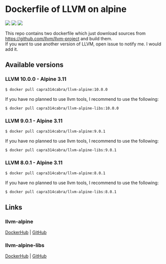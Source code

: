 # Dockerfile of LLVM on alpine

![](https://github.com/capra314cabra/docker-llvm-alpine/workflows/Deploy%20LLVM%208.0.1/badge.svg)
![](https://github.com/capra314cabra/docker-llvm-alpine/workflows/Deploy%20LLVM%209.0.1/badge.svg)
![](https://github.com/capra314cabra/docker-llvm-alpine/workflows/Deploy%20LLVM%2010.0.0/badge.svg)

This repo contains two dockerfile which just download sources from https://github.com/llvm/llvm-project and build them.  
If you want to use another version of LLVM, open issue to notify me. I would add it.

## Available versions

### LLVM 10.0.0 - Alpine 3.11

```bash
$ docker pull capra314cabra/llvm-alpine:10.0.0
```

If you have no planned to use llvm tools, I recommend to use the following:

```bash
$ docker pull capra314cabra/llvm-alpine-libs:10.0.0
```

### LLVM 9.0.1 - Alpine 3.11

```bash
$ docker pull capra314cabra/llvm-alpine:9.0.1
```

If you have no planned to use llvm tools, I recommend to use the following:

```bash
$ docker pull capra314cabra/llvm-alpine-libs:9.0.1
```

### LLVM 8.0.1 - Alpine 3.11

```bash
$ docker pull capra314cabra/llvm-alpine:8.0.1
```

If you have no planned to use llvm tools, I recommend to use the following:

```bash
$ docker pull capra314cabra/llvm-alpine-libs:8.0.1
```

## Links

### llvm-alpine

[DockerHub](https://hub.docker.com/r/capra314cabra/llvm-alpine) | [GitHub](https://github.com/capra314cabra/docker-llvm-alpine)

### llvm-alpine-libs

[DockerHub](https://hub.docker.com/r/capra314cabra/llvm-alpine-libs) | [GitHub](https://github.com/capra314cabra/docker-llvm-alpine)
